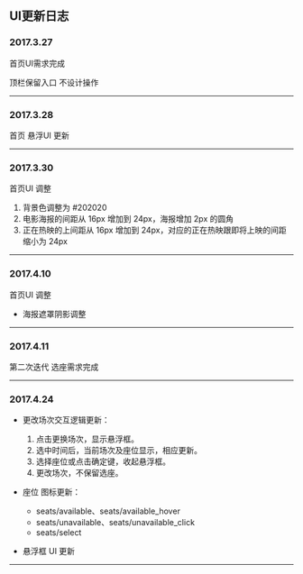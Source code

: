 ## UI更新日志

### 2017.3.27
首页UI需求完成

顶栏保留入口 不设计操作 
***

### 2017.3.28
首页 悬浮UI 更新 
***

### 2017.3.30
首页UI 调整
1. 背景色调整为 #202020
2. 电影海报的间距从 16px 增加到 24px，海报增加 2px 的圆角
3. 正在热映的上间距从 16px 增加到 24px，对应的正在热映跟即将上映的间距缩小为 24px
***

### 2017.4.10
首页UI 调整
- 海报遮罩阴影调整
***

### 2017.4.11
第二次迭代 选座需求完成
***

### 2017.4.24
- 更改场次交互逻辑更新：
    1. 点击更换场次，显示悬浮框。
    2. 选中时间后，当前场次及座位显示，相应更新。
    3. 选择座位或点击确定键，收起悬浮框。
    4. 更改场次，不保留选座。

- 座位 图标更新：
    - seats/available、seats/available_hover
    - seats/unavailable、seats/unavailable_click
    - seats/select

- 悬浮框 UI 更新
***
